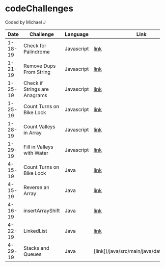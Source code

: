 # codeChallenges
Coded by Michael J


| Date    | Challenge                     | Language  | Link |
|---------|-------------------------------|-----------|------|
| 1-18-19 | Check for Palindrome          | Javascript| [link](/javascript/palindrome/) |
| 1-21-19 | Remove Dups From String       | Javascript| [link](/javascript/removeDupsFromString/) |
| 1-25-19 | Check if Strings are Anagrams | Javascript| [link](/javascript/anagram/) |
| 1-25-19 | Count Turns on Bike Lock      | Javascript| [link](/javascript/bikeLock/) |
| 1-28-19 | Count Valleys in Array        | Javascript| [link](/javascript/countValleys/) |
| 1-29-19 | Fill in Valleys with Water    | Javascript| [link](/javascript/valleysHoldingWater/) |
| 4-15-19 | Count Turns on Bike Lock      | Java | [link](/java/src/main/bikelock/) |
| 4-15-19 | Reverse an Array              | Java | [link](/java/src/main/arrayReverse/) |
| 4-16-19 | insertArrayShift              | Java | [link](/java/src/main/java/array_shift/) |
| 4-22-19 | LinkedList                    | Java | [link](/java/src/main/java/LinkedList/) |
| 4-29-19 | Stacks and Queues             | Java | [link])/java/src/main/java/dataStructures/ |

